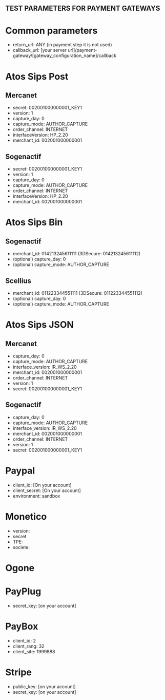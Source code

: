 TEST PARAMETERS FOR PAYMENT GATEWAYS
------------------------------------

# Common parameters

- return_url: ANY (in payment step it is not used)
- callback_url: [your server url]/payment-gateway/[gateway_configuration_name]/callback

# Atos Sips Post
## Mercanet

- secret: 002001000000001_KEY1
- version: 1
- capture_day: 0
- capture_mode: AUTHOR_CAPTURE
- order_channel: INTERNET
- interfaceVersion: HP_2.20
- merchant_id: 002001000000001

## Sogenactif

- secret: 002001000000001_KEY1
- version: 1
- capture_day: 0
- capture_mode: AUTHOR_CAPTURE
- order_channel: INTERNET
- interfaceVersion: HP_2.20
- merchant_id: 002001000000001

# Atos Sips Bin
## Sogenactif

- merchant_id: 014213245611111 (3DSecure: 014213245611112)
- (optional) capture_day: 0
- (optional) capture_mode: AUTHOR_CAPTURE

## Scellius

- merchant_id: 011223344551111 (3DSecure: 011223344551112)
- (optional) capture_day: 0
- (optional) capture_mode: AUTHOR_CAPTURE


# Atos Sips JSON
## Mercanet

- capture_day: 0
- capture_mode: AUTHOR_CAPTURE
- interface_version: IR_WS_2.20
- merchant_id: 002001000000001
- order_channel: INTERNET
- version: 1
- secret: 002001000000001_KEY1

## Sogenactif

- capture_day: 0
- capture_mode: AUTHOR_CAPTURE
- interface_version: IR_WS_2.20
- merchant_id: 002001000000001
- order_channel: INTERNET
- version: 1
- secret: 002001000000001_KEY1

# Paypal
- client_id: [On your account]
- client_secret: [On your account]
- environment: sandbox

# Monetico
- version:
- secret
- TPE:
- societe:

# Ogone

# PayPlug
- secret_key: [on your account]

# PayBox
- client_id: 2
- client_rang: 32
- client_site: 1999888

# Stripe
- public_key: [on your account]
- secret_key: [on your account]
